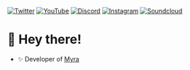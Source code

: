 [![Twitter](https://img.shields.io/badge/Twitter-1DA1F2?style=for-the-badge&logo=twitter&logoColor=white)](https://twitter.com/1m5rian)
[![YouTube](https://img.shields.io/badge/YouTube-FF0000?style=for-the-badge&logo=youtube&logoColor=white)](https://youtube.com/c/marian5)
[![Discord](https://img.shields.io/badge/Discord-5865F2?style=for-the-badge&logo=discord&logoColor=white)](https://discord.gg/nG4uKuB)
[![Instagram](https://img.shields.io/badge/Instagram-E4405F?style=for-the-badge&logo=instagram&logoColor=white)](https://instagram.com/mar._.ian/)
[![Soundcloud](https://img.shields.io/badge/SoundCloud-FF3300?style=for-the-badge&logo=soundcloud&logoColor=white)](https://soundcloud.com/m5rian)

# 👋 Hey there!

- ✨ Developer of [Myra](https://myra.bot)
